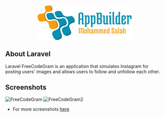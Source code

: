 
<p align="center"><img src="logo-repo.png" width="300"></p>

## About Laravel

Laravel FreeCodeGram is an application that simulates Instagram for posting users' images and allows users to follow and unfollow each other.

## Screenshots

![FreeCodeGram](https://user-images.githubusercontent.com/109177230/200645915-51b6709b-499a-4598-9f39-ca1464533df7.png)
![FreeCodeGram2](https://user-images.githubusercontent.com/109177230/200645951-a770a5db-c0f7-4192-9810-ad0c778901b7.png)
 
 - For more screenshots [here](screenshots)
